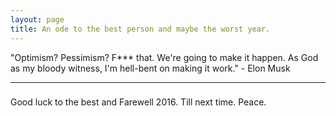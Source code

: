 ```yaml
---
layout: page
title: An ode to the best person and maybe the worst year.
---
```


"Optimism? Pessimism? F*** that. We're going to make it happen. As God as my bloody witness, I'm hell-bent on making it work." - Elon Musk

-------------------------------------------------------

<!--### More Information

Thanks!-->

###

Good luck to the best and Farewell 2016. Till next time.
Peace.
